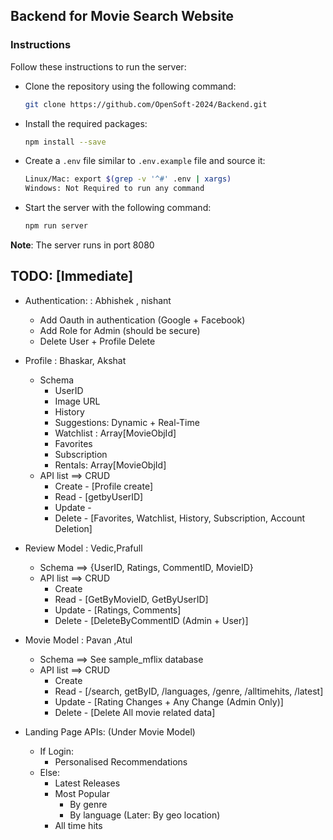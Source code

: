 ## Backend for Movie Search Website

### Instructions

Follow these instructions to run the server:

- Clone the repository using the following command:
    ```sh
    git clone https://github.com/OpenSoft-2024/Backend.git
    ```
- Install the required packages:
    ```sh
    npm install --save
    ```
- Create a `.env` file similar to `.env.example` file and source it:
    ```sh
    Linux/Mac: export $(grep -v '^#' .env | xargs) 
    Windows: Not Required to run any command
    ```
- Start the server with the following command:
    ```sh
    npm run server
    ```

**Note**: The server runs in port 8080


## TODO: [Immediate]
- Authentication: : Abhishek , nishant
    - Add Oauth in authentication (Google + Facebook) 
    - Add Role for Admin (should be secure)
    - Delete User + Profile Delete

- Profile : Bhaskar, Akshat
    - Schema
        - UserID
        - Image URL
        - History
        - Suggestions: Dynamic + Real-Time
        - Watchlist : Array[MovieObjId]
        - Favorites
        - Subscription
        - Rentals: Array[MovieObjId]
    - API list ==> CRUD
        - Create - [Profile create]
        - Read - [getbyUserID]
        - Update - 
        - Delete - [Favorites, Watchlist, History, Subscription, Account Deletion]

- Review Model : Vedic,Prafull
    - Schema ==> {UserID, Ratings, CommentID, MovieID}
    - API list ==> CRUD
        - Create
        - Read - [GetByMovieID, GetByUserID]
        - Update - [Ratings, Comments]
        - Delete - [DeleteByCommentID (Admin + User)]

- Movie Model : Pavan ,Atul 
    - Schema ==> See sample_mflix database
    - API list ==> CRUD
        - Create
        - Read - [/search, getByID, /languages, /genre, /alltimehits, /latest]
        - Update - [Rating Changes + Any Change (Admin Only)]
        - Delete - [Delete All movie related data]

- Landing Page APIs: (Under Movie Model)
    - If Login:
        - Personalised Recommendations
    - Else:
        - Latest Releases
        - Most Popular
            - By genre
            - By language (Later: By geo location)
        - All time hits 






